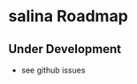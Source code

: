 salina Roadmap
===================

Under Development
--------------------------

* see github issues
